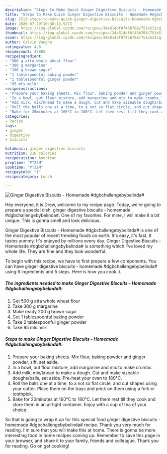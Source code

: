 ```yaml
---
description: "Steps to Make Quick Ginger Digestive Biscuits - Homemade #dgbchallengebybelinda#"
title: "Steps to Make Quick Ginger Digestive Biscuits - Homemade #dgbchallengebybelinda#"
slug: 1513-steps-to-make-quick-ginger-digestive-biscuits-homemade-dgbchallengebybelinda
date: 2020-07-29T10:38:13.927Z
image: https://img-global.cpcdn.com/recipes/34e814df0f45b708/751x532cq70/ginger-digestive-biscuits-homemade-dgbchallengebybelinda-recipe-main-photo.jpg
thumbnail: https://img-global.cpcdn.com/recipes/34e814df0f45b708/751x532cq70/ginger-digestive-biscuits-homemade-dgbchallengebybelinda-recipe-main-photo.jpg
cover: https://img-global.cpcdn.com/recipes/34e814df0f45b708/751x532cq70/ginger-digestive-biscuits-homemade-dgbchallengebybelinda-recipe-main-photo.jpg
author: Calvin Vaughn
ratingvalue: 4.6
reviewcount: 42885
recipeingredient:
- "500 g atta whole wheat flour"
- "300 g margarine"
- "200 g brown sugar"
- "1 tablespoonful baking powder"
- "2 tablespoonful ginger powder"
- "85 mls milk"
recipeinstructions:
- "Prepare your baking sheets. Mix flour, baking powder and ginger powder, sift, set aside."
- "In a bowl, put flour mixture, add margarine and mix to make crumbs."
- "Add milk, mix/knead to make a dough. Cut and make sizeable doughs/balls, set aside. Pre-heat your oven to 180°C."
- "Roll the balls one at a time, to a not so flat circle, and cut shapes using your cutter. Place them on the trays and prick on them using a fork or toothpick."
- "Bake for 20minutes at 160°C to 180°C. Let them rest till they cook and store them in an airtight container. Enjoy with a cup of tea of your choice."
categories:
- Recipe
tags:
- ginger
- digestive
- biscuits

katakunci: ginger digestive biscuits 
nutrition: 216 calories
recipecuisine: American
preptime: "PT22M"
cooktime: "PT32M"
recipeyield: "1"
recipecategory: Lunch

---
```



![Ginger Digestive Biscuits - Homemade #dgbchallengebybelinda#](https://img-global.cpcdn.com/recipes/34e814df0f45b708/751x532cq70/ginger-digestive-biscuits-homemade-dgbchallengebybelinda-recipe-main-photo.jpg)

Hey everyone, it is Drew, welcome to my recipe page. Today, we're going to prepare a special dish, ginger digestive biscuits - homemade #dgbchallengebybelinda#. One of my favorites. For mine, I will make it a bit unique. This is gonna smell and look delicious.

Ginger Digestive Biscuits - Homemade #dgbchallengebybelinda# is one of the most popular of recent trending foods on earth. It's easy, it's fast, it tastes yummy. It's enjoyed by millions every day. Ginger Digestive Biscuits - Homemade #dgbchallengebybelinda# is something which I've loved my whole life. They are fine and they look wonderful.




To begin with this recipe, we have to first prepare a few components. You can have ginger digestive biscuits - homemade #dgbchallengebybelinda# using 6 ingredients and 5 steps. Here is how you cook it.

<!--inarticleads1-->

##### The ingredients needed to make Ginger Digestive Biscuits - Homemade #dgbchallengebybelinda#:

1. Get 500 g atta whole wheat flour
1. Take 300 g margarine
1. Make ready 200 g brown sugar
1. Get 1 tablespoonful baking powder
1. Take 2 tablespoonful ginger powder
1. Take 85 mls milk




<!--inarticleads2-->

##### Steps to make Ginger Digestive Biscuits - Homemade #dgbchallengebybelinda#:

1. Prepare your baking sheets. Mix flour, baking powder and ginger powder, sift, set aside.
1. In a bowl, put flour mixture, add margarine and mix to make crumbs.
1. Add milk, mix/knead to make a dough. Cut and make sizeable doughs/balls, set aside. Pre-heat your oven to 180°C.
1. Roll the balls one at a time, to a not so flat circle, and cut shapes using your cutter. Place them on the trays and prick on them using a fork or toothpick.
1. Bake for 20minutes at 160°C to 180°C. Let them rest till they cook and store them in an airtight container. Enjoy with a cup of tea of your choice.




So that is going to wrap it up for this special food ginger digestive biscuits - homemade #dgbchallengebybelinda# recipe. Thank you very much for reading. I'm sure that you will make this at home. There is gonna be more interesting food in home recipes coming up. Remember to save this page in your browser, and share it to your family, friends and colleague. Thank you for reading. Go on get cooking!
